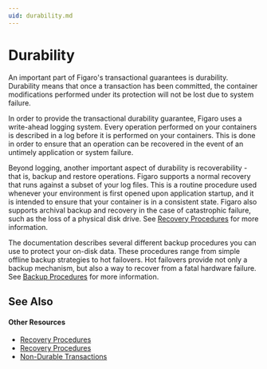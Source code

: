 ```yaml
---
uid: durability.md
---
```


# Durability

An important part of Figaro's transactional guarantees is durability. Durability means that once a transaction has been committed, the container modifications performed under its protection will not be lost due to system failure.


In order to provide the transactional durability guarantee, Figaro uses a write-ahead logging system. Every operation performed on your containers is described in a log before it is performed on your containers. This is done in order to ensure that an operation can be recovered in the event of an untimely application or system failure.


Beyond logging, another important aspect of durability is recoverability - that is, backup and restore operations. Figaro supports a normal recovery that runs against a subset of your log files. This is a routine procedure used whenever your environment is first opened upon application startup, and it is intended to ensure that your container is in a consistent state. Figaro also supports archival backup and recovery in the case of catastrophic failure, such as the loss of a physical disk drive. See [Recovery Procedures](xref:recovery-procedures.md) for more information.


The documentation describes several different backup procedures you can use to protect your on-disk data. These procedures range from simple offline backup strategies to hot failovers. Hot failovers provide not only a backup mechanism, but also a way to recover from a fatal hardware failure. See [Backup Procedures](xref:backup-procedures.md) for more information.



## See Also


#### Other Resources
* [Recovery Procedures](xref:recovery-procedures.md)
* [Recovery Procedures](xref:recovery-procedures.md)
* [Non-Durable Transactions](xref:non-durable-transactions.md)
